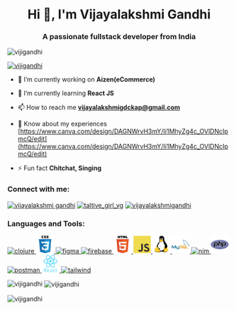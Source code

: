 <h1 align="center">Hi 👋, I'm Vijayalakshmi Gandhi</h1>
<h3 align="center">A passionate fullstack developer from India</h3>

<p align="left"> <img src="https://komarev.com/ghpvc/?username=vijigandhi&label=Profile%20views&color=0e75b6&style=flat" alt="vijigandhi" /> </p>

<p align="left"> <a href="https://github.com/ryo-ma/github-profile-trophy"><img src="https://github-profile-trophy.vercel.app/?username=vijigandhi" alt="vijigandhi" /></a> </p>

- 🔭 I’m currently working on **Aizen(eCommerce)**

- 🌱 I’m currently learning **React JS**

- 📫 How to reach me **vijayalakshmigdckap@gmail.com**

- 📄 Know about my experiences [https://www.canva.com/design/DAGNWrvH3mY/Ii1MhyZg4c_OVlDNcIpmcQ/edit](https://www.canva.com/design/DAGNWrvH3mY/Ii1MhyZg4c_OVlDNcIpmcQ/edit)

- ⚡ Fun fact **Chitchat, Singing**

<h3 align="left">Connect with me:</h3>
<p align="left">
<a href="https://linkedin.com/in/vijayalakshmi gandhi" target="blank"><img align="center" src="https://raw.githubusercontent.com/rahuldkjain/github-profile-readme-generator/master/src/images/icons/Social/linked-in-alt.svg" alt="vijayalakshmi gandhi" height="30" width="40" /></a>
<a href="https://instagram.com/taltive_girl_vg" target="blank"><img align="center" src="https://raw.githubusercontent.com/rahuldkjain/github-profile-readme-generator/master/src/images/icons/Social/instagram.svg" alt="taltive_girl_vg" height="30" width="40" /></a>
<a href="https://www.leetcode.com/vijayalakshmigandhi" target="blank"><img align="center" src="https://raw.githubusercontent.com/rahuldkjain/github-profile-readme-generator/master/src/images/icons/Social/leet-code.svg" alt="vijayalakshmigandhi" height="30" width="40" /></a>
</p>

<h3 align="left">Languages and Tools:</h3>
<p align="left"> <a href="https://clojure.org/" target="_blank" rel="noreferrer"> <img src="https://upload.wikimedia.org/wikipedia/commons/5/5d/Clojure_logo.svg" alt="clojure" width="40" height="40"/> </a> <a href="https://www.w3schools.com/css/" target="_blank" rel="noreferrer"> <img src="https://raw.githubusercontent.com/devicons/devicon/master/icons/css3/css3-original-wordmark.svg" alt="css3" width="40" height="40"/> </a> <a href="https://www.figma.com/" target="_blank" rel="noreferrer"> <img src="https://www.vectorlogo.zone/logos/figma/figma-icon.svg" alt="figma" width="40" height="40"/> </a> <a href="https://firebase.google.com/" target="_blank" rel="noreferrer"> <img src="https://www.vectorlogo.zone/logos/firebase/firebase-icon.svg" alt="firebase" width="40" height="40"/> </a> <a href="https://www.w3.org/html/" target="_blank" rel="noreferrer"> <img src="https://raw.githubusercontent.com/devicons/devicon/master/icons/html5/html5-original-wordmark.svg" alt="html5" width="40" height="40"/> </a> <a href="https://developer.mozilla.org/en-US/docs/Web/JavaScript" target="_blank" rel="noreferrer"> <img src="https://raw.githubusercontent.com/devicons/devicon/master/icons/javascript/javascript-original.svg" alt="javascript" width="40" height="40"/> </a> <a href="https://www.linux.org/" target="_blank" rel="noreferrer"> <img src="https://raw.githubusercontent.com/devicons/devicon/master/icons/linux/linux-original.svg" alt="linux" width="40" height="40"/> </a> <a href="https://www.mysql.com/" target="_blank" rel="noreferrer"> <img src="https://raw.githubusercontent.com/devicons/devicon/master/icons/mysql/mysql-original-wordmark.svg" alt="mysql" width="40" height="40"/> </a> <a href="https://nim-lang.org/" target="_blank" rel="noreferrer"> <img src="https://www.vectorlogo.zone/logos/nim-lang/nim-lang-icon.svg" alt="nim" width="40" height="40"/> </a> <a href="https://www.php.net" target="_blank" rel="noreferrer"> <img src="https://raw.githubusercontent.com/devicons/devicon/master/icons/php/php-original.svg" alt="php" width="40" height="40"/> </a> <a href="https://postman.com" target="_blank" rel="noreferrer"> <img src="https://www.vectorlogo.zone/logos/getpostman/getpostman-icon.svg" alt="postman" width="40" height="40"/> </a> <a href="https://reactjs.org/" target="_blank" rel="noreferrer"> <img src="https://raw.githubusercontent.com/devicons/devicon/master/icons/react/react-original-wordmark.svg" alt="react" width="40" height="40"/> </a> <a href="https://tailwindcss.com/" target="_blank" rel="noreferrer"> <img src="https://www.vectorlogo.zone/logos/tailwindcss/tailwindcss-icon.svg" alt="tailwind" width="40" height="40"/> </a> </p>

<p><img align="left" src="https://github-readme-stats.vercel.app/api/top-langs?username=vijigandhi&show_icons=true&locale=en&layout=compact" alt="vijigandhi" /></p>

<p>&nbsp;<img align="center" src="https://github-readme-stats.vercel.app/api?username=vijigandhi&show_icons=true&locale=en" alt="vijigandhi" /></p>

<p><img align="center" src="https://github-readme-streak-stats.herokuapp.com/?user=vijigandhi&" alt="vijigandhi" /></p>

